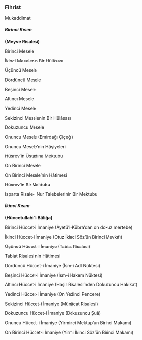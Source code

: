 ### Fihrist
Mukaddimat

##### Birinci Kısım
**(Meyve Risalesi)**

Birinci Mesele

İkinci Meselenin Bir Hülâsası

Üçüncü Mesele

Dördüncü Mesele

Beşinci Mesele

Altıncı Mesele

Yedinci Mesele

Sekizinci Meselenin Bir Hülâsası

Dokuzuncu Mesele

Onuncu Mesele (Emirdağı Çiçeği)

Onuncu Mesele’nin Hâşiyeleri

Hüsrev’in Üstadına Mektubu

On Birinci Mesele

On Birinci Mesele’nin Hâtimesi

Hüsrev’in Bir Mektubu

Isparta Risale-i Nur Talebelerinin Bir Mektubu

##### İkinci Kısım
**(Hüccetullahi’l-Bâliğa)**

Birinci Hüccet-i İmaniye (Âyetü’l-Kübra’dan on dokuz mertebe)

İkinci Hüccet-i İmaniye (Otuz İkinci Söz’ün Birinci Mevkıfı)

Üçüncü Hüccet-i İmaniye (Tabiat Risalesi)

Tabiat Risalesi’nin Hâtimesi

Dördüncü Hüccet-i İmaniye (İsm-i Adl Nüktesi)

Beşinci Hüccet-i İmaniye (İsm-i Hakem Nüktesi)

Altıncı Hüccet-i İmaniye (Haşir Risalesi’nden Dokuzuncu Hakikat)

Yedinci Hüccet-i İmaniye (On Yedinci Pencere)

Sekizinci Hüccet-i İmaniye (Münâcat Risalesi)

Dokuzuncu Hüccet-i İmaniye (Dokuzuncu Şuâ)

Onuncu Hüccet-i İmaniye (Yirminci Mektup’un Birinci Makamı)

On Birinci Hüccet-i İmaniye (Yirmi İkinci Söz’ün Birinci Makamı)

